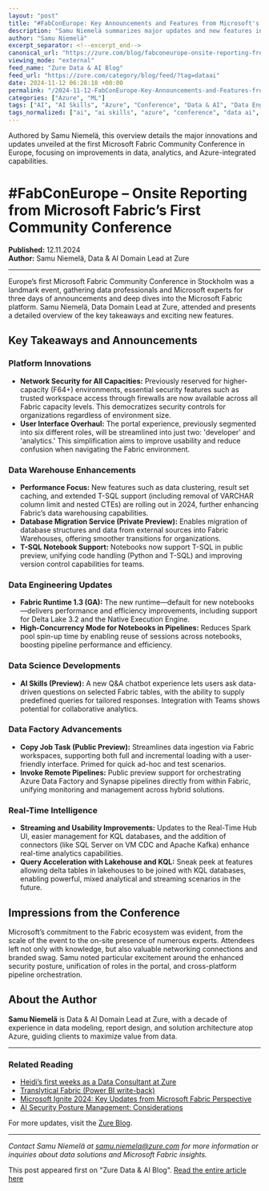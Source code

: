 ```yaml
---
layout: "post"
title: "#FabConEurope: Key Announcements and Features from Microsoft's First Fabric Community Conference"
description: "Samu Niemelä summarizes major updates and new features introduced at Europe's first Microsoft Fabric Community Conference. Highlights include network security enhancements, user experience updates, data warehouse improvements, developments in data engineering and science, Data Factory advancements, and real-time intelligence features."
author: "Samu Niemelä"
excerpt_separator: <!--excerpt_end-->
canonical_url: "https://zure.com/blog/fabconeurope-onsite-reporting-from-microsoft-fabrics-first-community-conference/"
viewing_mode: "external"
feed_name: "Zure Data & AI Blog"
feed_url: "https://zure.com/category/blog/feed/?tag=dataai"
date: 2024-11-12 06:28:18 +00:00
permalink: "/2024-11-12-FabConEurope-Key-Announcements-and-Features-from-Microsofts-First-Fabric-Community-Conference.html"
categories: ["Azure", "ML"]
tags: ["AI", "AI Skills", "Azure", "Conference", "Data & AI", "Data Engineering", "Data Factory", "Data Platform", "Data Warehouse", "Event Streaming", "Fabric Community Conference", "Fabric Runtime", "Microsoft Fabric", "ML", "Network Security", "Posts", "Real Time Analytics", "T SQL Notebooks"]
tags_normalized: ["ai", "ai skills", "azure", "conference", "data ai", "data engineering", "data factory", "data platform", "data warehouse", "event streaming", "fabric community conference", "fabric runtime", "microsoft fabric", "ml", "network security", "posts", "real time analytics", "t sql notebooks"]
---
```


Authored by Samu Niemelä, this overview details the major innovations and updates unveiled at the first Microsoft Fabric Community Conference in Europe, focusing on improvements in data, analytics, and Azure-integrated capabilities.<!--excerpt_end-->

# #FabConEurope – Onsite Reporting from Microsoft Fabric’s First Community Conference

**Published:** 12.11.2024  
**Author:** Samu Niemelä, Data & AI Domain Lead at Zure

---

Europe’s first Microsoft Fabric Community Conference in Stockholm was a landmark event, gathering data professionals and Microsoft experts for three days of announcements and deep dives into the Microsoft Fabric platform. Samu Niemelä, Data Domain Lead at Zure, attended and presents a detailed overview of the key takeaways and exciting new features.

## Key Takeaways and Announcements

### Platform Innovations

- **Network Security for All Capacities:** Previously reserved for higher-capacity (F64+) environments, essential security features such as trusted workspace access through firewalls are now available across all Fabric capacity levels. This democratizes security controls for organizations regardless of environment size.
- **User Interface Overhaul:** The portal experience, previously segmented into six different roles, will be streamlined into just two: 'developer' and 'analytics.' This simplification aims to improve usability and reduce confusion when navigating the Fabric environment.

### Data Warehouse Enhancements

- **Performance Focus:** New features such as data clustering, result set caching, and extended T-SQL support (including removal of VARCHAR column limit and nested CTEs) are rolling out in 2024, further enhancing Fabric’s data warehousing capabilities.
- **Database Migration Service (Private Preview):** Enables migration of database structures and data from external sources into Fabric Warehouses, offering smoother transitions for organizations.
- **T-SQL Notebook Support:** Notebooks now support T-SQL in public preview, unifying code handling (Python and T-SQL) and improving version control capabilities for teams.

### Data Engineering Updates

- **Fabric Runtime 1.3 (GA):** The new runtime—default for new notebooks—delivers performance and efficiency improvements, including support for Delta Lake 3.2 and the Native Execution Engine.
- **High-Concurrency Mode for Notebooks in Pipelines:** Reduces Spark pool spin-up time by enabling reuse of sessions across notebooks, boosting pipeline performance and efficiency.

### Data Science Developments

- **AI Skills (Preview):** A new Q&A chatbot experience lets users ask data-driven questions on selected Fabric tables, with the ability to supply predefined queries for tailored responses. Integration with Teams shows potential for collaborative analytics.

### Data Factory Advancements

- **Copy Job Task (Public Preview):** Streamlines data ingestion via Fabric workspaces, supporting both full and incremental loading with a user-friendly interface. Primed for quick ad-hoc and test scenarios.
- **Invoke Remote Pipelines:** Public preview support for orchestrating Azure Data Factory and Synapse pipelines directly from within Fabric, unifying monitoring and management across hybrid solutions.

### Real-Time Intelligence

- **Streaming and Usability Improvements:** Updates to the Real-Time Hub UI, easier management for KQL databases, and the addition of connectors (like SQL Server on VM CDC and Apache Kafka) enhance real-time analytics capabilities.
- **Query Acceleration with Lakehouse and KQL:** Sneak peek at features allowing delta tables in lakehouses to be joined with KQL databases, enabling powerful, mixed analytical and streaming scenarios in the future.

## Impressions from the Conference

Microsoft’s commitment to the Fabric ecosystem was evident, from the scale of the event to the on-site presence of numerous experts. Attendees left not only with knowledge, but also valuable networking connections and branded swag. Samu noted particular excitement around the enhanced security posture, unification of roles in the portal, and cross-platform pipeline orchestration.

## About the Author

**Samu Niemelä** is Data & AI Domain Lead at Zure, with a decade of experience in data modeling, report design, and solution architecture atop Azure, guiding clients to maximize value from data.

---

### Related Reading

- [Heidi’s first weeks as a Data Consultant at Zure](https://zure.com/blog/heidis-first-weeks-as-a-data-consultant-at-zure/)
- [Translytical Fabric (Power BI write-back)](https://zure.com/blog/translytical-fabric-ie-power-bi-write-back/)
- [Microsoft Ignite 2024: Key Updates from Microsoft Fabric Perspective](https://zure.com/blog/microsoft-ignite-2024-key-updates-for-fabric/)
- [AI Security Posture Management: Considerations](https://zure.com/blog/ai-security-posture-management-what-it-is/)

For more updates, visit the [Zure Blog](https://zure.com/news-blog-events/).

---

*Contact Samu Niemelä at [samu.niemela@zure.com](mailto:samu.niemela@zure.com) for more information or inquiries about data solutions and Microsoft Fabric insights.*

This post appeared first on "Zure Data & AI Blog". [Read the entire article here](https://zure.com/blog/fabconeurope-onsite-reporting-from-microsoft-fabrics-first-community-conference/)
